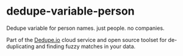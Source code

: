 # dedupe-variable-person
Dedupe variable for person names. just people. no companies.

Part of the [Dedupe.io](https://dedupe.io/) cloud service and open source toolset for de-duplicating and finding fuzzy matches in your data.

